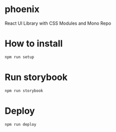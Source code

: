 # phoenix

React UI Library with CSS Modules and Mono Repo

# How to install

```sh
npm run setup
```

# Run storybook

```sh
npm run storybook
```

# Deploy

```sh
npm run deploy
```
